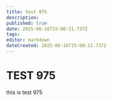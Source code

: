```yaml
---
title: test 975
description: 
published: true
date: 2025-06-16T15:00:11.737Z
tags: 
editor: markdown
dateCreated: 2025-06-16T15:00:11.737Z
---
```


# TEST 975
this is test 975
